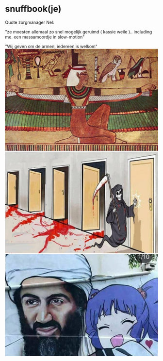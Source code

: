 # snuffbook(je)

Quote zorgmanager Nel:

"ze moesten allemaal zo snel mogelijk geruimd ( kassie weile ).. including me.
 een massamoordje in slow-motion"
 
 "Wij geven om de armen, iedereen is welkom"
![](https://github.com/nixworks/Snuff-book/blob/master/business%20model/wasteil/AI/ArtBoard%20Image%20(425).jpg)
![](https://github.com/nixworks/Snuff-book/blob/master/book%20slot/slot%20machine/AI/ArtBoard%20Image%20(412).jpg)
![](https://github.com/nixworks/Snuff-book/blob/master/gifkabinet/designer%20killing/AI/ArtBoard%20Image%20(414).jpg)
